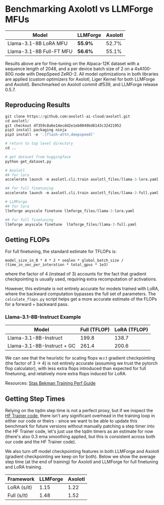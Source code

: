 # Benchmarking Axolotl vs LLMForge MFUs
| Model | LLMForge | Axolotl |
|---|---|---|
| Llama-3.1-8B LoRA MFU | **55.9%** | 52.7% |
| Llama-3.1-8B Full-FT MFU | **56.6%** | 55.1% |

Results above are for fine-tuning on the Alpaca-12K dataset with a sequence length of 2048, and a per device batch size of 2 on a 4xA100-80G node with DeepSpeed ZeRO-2. All model optimizations in both libraries are applied (custom optimizers for Axolotl, Liger Kernel for both LLMForge and Axolotl). Benchmarked on Axolotl commit df539, and LLMForge release 0.5.7.

## Reproducing Results
```python
git clone https://github.com/axolotl-ai-cloud/axolotl.git
cd axolotl/
git checkout df359c8a6e14ecdd2e1eb0049bd8143c32421952
pip3 install packaging ninja
pip3 install -e '.[flash-attn,deepspeed]'

# return to top level directory
cd ..

# get dataset from huggingface
python get_dataset.py

# Axolotl
## for lora
accelerate launch -m axolotl.cli.train axolotl_files/llama-3-lora.yaml

## for full finetuning
accelerate launch -m axolotl.cli.train axolotl_files/llama-3-full.yaml

# LLMForge
## for lora
llmforge anyscale finetune llmforge_files/llama-3-lora.yaml

## for full finetuning
llmforge anyscale finetune  llmforge_files/llama-3-full.yaml
```

## Getting FLOPs
For full finetuning, the standard estimate for TFLOPs is:

`model_size_in_B * 4 * 2 * seqlen * global_batch_size / (time_in_sec_per_interation * total_gpus * 1e3)`

where the factor of 4 (instead of 3) accounts for the fact that gradient checkpointing is usually used, requiring extra recomputation of activations.

However, this estimate is not entirely accurate for models trained with LoRA, where the backward computation bypasses the full set of parameters. The `calculate_flops.py` script helps get a more accurate estimate of the FLOPs for a forward + backward pass. 
### Llama-3.1-8B-Instruct Example
| Model | Full (TFLOP)| LoRA (TFLOP) |
|---|---|---|
| Llama-3.1-8B-Instruct | 199.8 | 138.7 |
| Llama-3.1-8B-Instruct + GC | 261.4 | 200.6 |

We can see that the heuristic for scaling flops w.r.t gradient checkpointing (the factor of 3 -> 4) is not entirely accurate (assuming we trust the pytorch flop calculator), with less extra flops introduced than expected for full finetuning, and relatively more extra flops induced for LoRA.

Resources: [Stas Bekman Training Perf Guide](https://github.com/stas00/ml-engineering/blob/master/training/performance/README.md)

## Getting Step Times
Relying on the tqdm step time is not a perfect proxy, but if we inspect the [HF Trainer code](https://github.com/huggingface/transformers/blob/eb811449a2389e48930c45f84c88fd041735cf92/src/transformers/trainer.py#L2448), there isn't any significant overhead in the training loop in either our code or theirs - since we want to be able to update this benchmark for future versions without manually patching a step timer into the HF Trainer code, let's just use the tqdm timers as an estimate for now (there's also 0.3 ema smoothing applied, but this is consistent across both our code and the HF Trainer code).

We also turn off model checkpointing features in both LLMForge and Axolotl (gradient checkpointing we keep on for both). Below we show the average step time (at the end of training) for Axolotl and LLMForge for full finetuning and LoRA training.

| Framework | LLMForge |  Axolotl|
|---|---|---|
| LoRA (s/it) | 1.15  | 1.22 |
| Full (s/it) | 1.48 |  1.52 |


